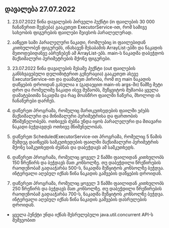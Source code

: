 ## დავალება 27.07.2022

1. 23.07.2022 წინა დავალების პირველი პუქნტი (in ფაილების 30 000  ჩანაწერით შევსება) გააკეთეთ ExecutorService-ით, რომ სამივე სახეობის  ფიგურების ფაილები შეივსოს პარალელურად.

2. ააწყეთ სამი პარალელური  ნაკადი, რომლებიც in ფაილებიდან კითხულობენ ფიგურებს, ინახავენ შესაბამის  ArrayList-ებში და ნაკადის მეთოდებიდანვე აბრუნებენ ამ ArrayList-ებს.  main-ს ნაკადმა დაბეჭდოს მაქსიმალური პერიმეტრების მქონე ფიგურები.

3.  23.07.2022 წინა დავალების მესამე პუქნტი (out ფაილების განსხვავებული  დელიმიტერით გენერაცია) გააკეთეთ ასევე ExecutorService-ით და დაამატეთ  პირობა, რომ თუ main ნაკადის დაწყების დროიდან გასულია x (გადაეცით main-ის  args-ში) წამზე მეტი დრო და რომელიმე ნაკადი ისევ მუშაობს, შეწყვიტოს  მუშაობა ყველა დამატებითმა ნაკადმა და რაც მოასწრო ფაილში ჩაწერა, მხოლოდ  ის ჩანაწერები დარჩეს.

4. დაწერეთ პროგრამა, რომელიც მართკუთხედების  ფაილში ეძებს მაქსიმალური და მინიმალური პერიმეტრისა და ფართობის  მნიშვნელობებს. ოთხივეს ძებნა უნდა იყოს პარალელური და მთავარი ნაკადი  ბეჭდავდეს ოთხივე მნიშვნელობას.

5. დაწერეთ ScheduledExecutorService-ით  პროგრამა, რომელიც 5 წამის შემდეგ დაიწყებს სამკუთხედების ფაილში  მაქსიმალური პერიმეტრის მქონე სამკუთხედის ძებნას და დაბეჭდავს ამ  სამკუთხედს.

6. დაწერეთ პროგრამა, რომელიც ყოველ 2 წამში ფაილიდან  კითხულობს 150 წრეწირს და ბეჭდავს მათ კონსოლზე. თუ დაბეჭდილი წრეწირების  რაოდენობამ გადააჭარბა 500-ს, ნაკადმა შეწყიტოს კონსოლზე ბეჭდვა. ინტერვალი  აღებულ იქნას წინა ნაკადის გაშვების დაწყების დროიდან.

7. დაწერეთ  პროგრამა, რომელიც ყოველ 3 წამში ფაილიდან კითხულობს 250 წრეწირს და  ბეჭდავს მათ კონსოლზე. თუ დაბეჭდილი წრეწირების რაოდენობამ გადააჭარბა  700-ს, ნაკადმა შეწყიტოს კონსოლზე ბეჭდვა. ინტერვალი აღებულ იქნას წინა  ნაკადის გაშვების დასრულების დროიდან.

* ყველა პუნქტი უნდა იქნას შესრულებული java.util.concurrent API-ს მეშვეობით